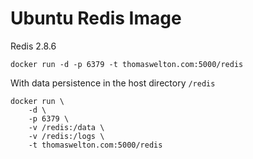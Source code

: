 # Ubuntu Redis Image

Redis 2.8.6

```
docker run -d -p 6379 -t thomaswelton.com:5000/redis
```

With data persistence in the host directory `/redis`

```
docker run \
    -d \
    -p 6379 \
    -v /redis:/data \
    -v /redis:/logs \
    -t thomaswelton.com:5000/redis
```
